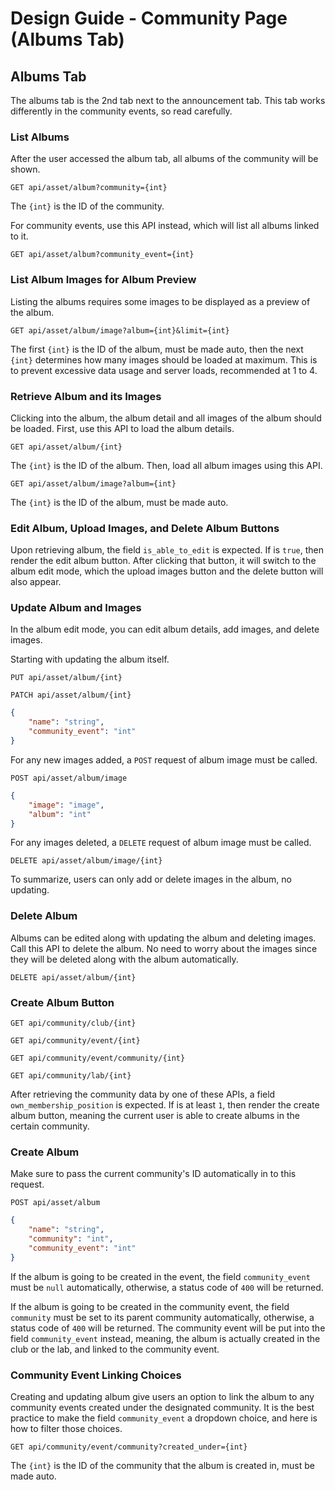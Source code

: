# Design Guide - Community Page (Albums Tab)

## Albums Tab

The albums tab is the 2nd tab next to the announcement tab. This tab works differently in the community events, so read carefully.

### List Albums

After the user accessed the album tab, all albums of the community will be shown.

`GET api/asset/album?community={int}`

The `{int}` is the ID of the community.

For community events, use this API instead, which will list all albums linked to it.

`GET api/asset/album?community_event={int}`

### List Album Images for Album Preview

Listing the albums requires some images to be displayed as a preview of the album.

`GET api/asset/album/image?album={int}&limit={int}`

The first `{int}` is the ID of the album, must be made auto, then the next `{int}` determines how many images should be loaded at maximum. This is to prevent excessive data usage and server loads, recommended at 1 to 4.

### Retrieve Album and its Images

Clicking into the album, the album detail and all images of the album should be loaded. First, use this API to load the album details.

`GET api/asset/album/{int}`

The `{int}` is the ID of the album. Then, load all album images using this API.

`GET api/asset/album/image?album={int}`

The `{int}` is the ID of the album, must be made auto.

### Edit Album, Upload Images, and Delete Album Buttons

Upon retrieving album, the field `is_able_to_edit` is expected. If is `true`, then render the edit album button. After clicking that button, it will switch to the album edit mode, which the upload images button and the delete button will also appear.

### Update Album and Images

In the album edit mode, you can edit album details, add images, and delete images.

Starting with updating the album itself.

`PUT api/asset/album/{int}`

`PATCH api/asset/album/{int}`

```json
{
    "name": "string",
    "community_event": "int"
}
```

For any new images added, a `POST` request of album image must be called.

`POST api/asset/album/image`

```json
{
    "image": "image",
    "album": "int"
}
```

For any images deleted, a `DELETE` request of album image must be called.

`DELETE api/asset/album/image/{int}`

To summarize, users can only add or delete images in the album, no updating.

### Delete Album

Albums can be edited along with updating the album and deleting images. Call this API to delete the album. No need to worry about the images since they will be deleted along with the album automatically.

`DELETE api/asset/album/{int}`

### Create Album Button

`GET api/community/club/{int}`

`GET api/community/event/{int}`

`GET api/community/event/community/{int}`

`GET api/community/lab/{int}`

After retrieving the community data by one of these APIs, a field `own_membership_position` is expected. If is at least `1`, then render the create album button, meaning the current user is able to create albums in the certain community.

### Create Album

Make sure to pass the current community's ID automatically in to this request.

`POST api/asset/album`

```json
{
    "name": "string",
    "community": "int",
    "community_event": "int"
}
```

If the album is going to be created in the event, the field `community_event` must be `null` automatically, otherwise, a status code of `400` will be returned.

If the album is going to be created in the community event, the field `community` must be set to its parent community automatically, otherwise, a status code of `400` will be returned. The community event will be put into the field `community_event` instead, meaning, the album is actually created in the club or the lab, and linked to the community event.

### Community Event Linking Choices

Creating and updating album give users an option to link the album to any community events created under the designated community. It is the best practice to make the field `community_event` a dropdown choice, and here is how to filter those choices.

`GET api/community/event/community?created_under={int}`

The `{int}` is the ID of the community that the album is created in, must be made auto.
